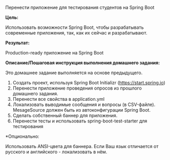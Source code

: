 Перенести приложение для тестирования студентов на Spring Boot

**Цель:**

Использовать возможности Spring Boot, чтобы разрабатывать современные приложения, так, как их сейчас и разрабатывают.

**Результат:**

Production-ready приложение на Spring Boot


**Описание/Пошаговая инструкция выполнения домашнего задания:**

Это домашнее задание выполняется на основе предыдущего.

1. Создать проект, используя Spring Boot Initializr (https://start.spring.io)
2. Перенести приложение проведения опросов из прошлого домашнего задания.
3. Перенести все свойства в application.yml
4. Локализовать выводимые сообщения и вопросы (в CSV-файле). MesageSource должен быть из автоконфигурации Spring Boot.
5. Сделать собственный баннер для приложения.
6. Перенести тесты и использовать spring-boot-test-starter для тестирования

*Опционально:

Использовать ANSI-цвета для баннера.
Если Ваш язык отличается от русского и английского - локализовать в нём.